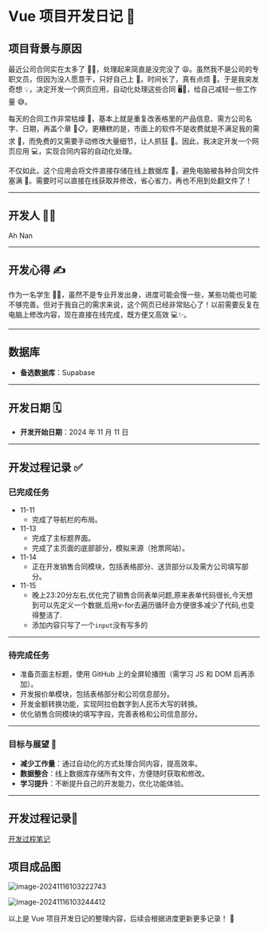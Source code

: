 # Vue 项目开发日记 📖

## 项目背景与原因

最近公司合同实在太多了 📄📄，处理起来简直是没完没了 😩。虽然我不是公司的专职文员，但因为没人愿意干，只好自己上 🙋。时间长了，真有点烦 🤯。于是我突发奇想 💡，决定开发一个网页应用，自动化处理这些合同 🖥️📑，给自己减轻一些工作量 😅。

每天的合同工作非常枯燥 🫠，基本上就是重复改表格里的产品信息、需方公司名字、日期，再盖个章 📅📋。更糟糕的是，市面上的软件不是收费就是不满足我的需求 💸，而免费的又需要手动修改大量细节，让人抓狂 🤯。因此，我决定开发一个网页应用 💻，实现合同内容的自动化处理。

不仅如此，这个应用会将文件直接存储在线上数据库 💾，避免电脑被各种合同文件塞满 📂。需要时可以直接在线获取并修改，省心省力，再也不用到处翻文件了！

------

## 开发人 👨‍💻

Ah Nan

------

## 开发心得 ✍️

作为一名学生 👨‍🎓，虽然不是专业开发出身，进度可能会慢一些，某些功能也可能不够完善。但对于我自己的需求来说，这个网页已经非常贴心了！以前需要反复在电脑上修改内容，现在直接在线完成，既方便又高效 💻✨。

------

## 数据库

- **备选数据库**：Supabase

------

## 开发日期 🗓️

- **开发开始日期**：2024 年 11 月 11 日

------

## 开发过程记录 ✅

### 已完成任务

- 11-11
  - 完成了导航栏的布局。
- 11-13
  - 完成了主标题界面。
  - 完成了主页面的底部部分，模拟来源（抢票网站）。
- 11-14
  - 正在开发销售合同模块，包括表格部分、送货部分以及需方公司填写部分。
- 11-15
  - 晚上23:20分左右,优化完了销售合同表单问题,原来表单代码很长,今天想到可以先定义一个数据,后用v-for去遍历循环会方便很多减少了代码,也变得整洁了.
  - 添加内容只写了一个`input`没有写多的


------

### 待完成任务

- 准备页面主标题，使用 GitHub 上的全屏轮播图（需学习 JS 和 DOM 后再添加）。
- 开发报价单模块，包括表格部分和公司信息部分。
- 开发金额转换功能，实现阿拉伯数字到人民币大写的转换。
- 优化销售合同模块的填写字段，完善表格和公司信息部分。

------

### 目标与展望 🎯

- **减少工作量**：通过自动化的方式处理合同内容，提高效率。
- **数据整合**：线上数据库存储所有文件，方便随时获取和修改。
- **学习提升**：不断提升自己的开发能力，优化功能体验。

------

## 开发过程记录📖

[开发过程笔记](./Vue项目开发.md)

## 项目成品图

![image-20241116103222743](https://gitee.com/ActonT/pic-go_img/raw/master/image-20241116103222743.png)

![image-20241116103244412](https://gitee.com/ActonT/pic-go_img/raw/master/image-20241116103244412.png)

以上是 Vue 项目开发日记的整理内容，后续会根据进度更新更多记录！ 🚀
